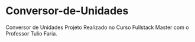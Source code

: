 # Conversor-de-Unidades
Conversor de Unidades
Projeto Realizado no Curso  Fullstack Master com o Professor Tulio Faria.
